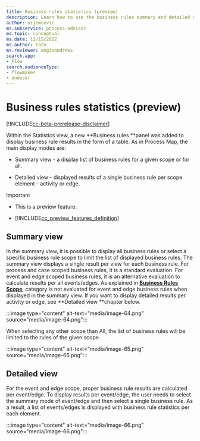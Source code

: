 ```yaml
---
title: Business rules statistics (preview)
description: Learn how to use the business rules summary and detailed views in minit desktop application in process advisor.
author: nijemcevic
ms.subservice: process-advisor
ms.topic: conceptual
ms.date: 11/15/2022
ms.author: tatn
ms.reviewer: angieandrews
search.app:
- Flow
search.audienceType:
- flowmaker
- enduser
---
```


# Business rules statistics (preview)

[!INCLUDE[cc-beta-prerelease-disclaimer](./includes/cc-beta-prerelease-disclaimer.md)]

Within the Statistics view, a new **Business rules **panel was added to display business rule results in the form of a table. As in Process Map, the main display modes are:

- Summary view - a display list of business rules for a given scope or for all.

- Detailed view - displayed results of a single business rule per scope element - activity or edge.

> [!IMPORTANT]
> - This is a preview feature.
>
> - [!INCLUDE[cc_preview_features_definition](includes/cc-preview-features-definition.md)]

## Summary view

In the summary view, it is possible to display all business rules or select a specific business rule scope to limit the list of displayed business rules. The summary view displays a single result per view for each business rule. For process and case scoped business rules, it is a standard evaluation. For event and edge scoped business rules, it is an alternative evaluation to calculate results per all events/edges. As explained in [**Business Rules Scope**](business-rule-scope.md), category is not evaluated for event and edge business rules when displayed in the summary view. If you want to display detailed results per activity or edge, see **Detailed view **chapter below.

:::image type="content" alt-text="media/image-64.png" source="media/image-64.png":::

When selecting any other scope than All, the list of business rules will be limited to the rules of the given scope.

:::image type="content" alt-text="media/image-65.png" source="media/image-65.png":::

## Detailed view

For the event and edge scope, proper business rule results are calculated per event/edge. To display results per event/edge, the user needs to select the summary mode of event/edge and then select a single business rule. As a result, a list of events/edges is displayed with business rule statistics per each element.

:::image type="content" alt-text="media/image-66.png" source="media/image-66.png":::


